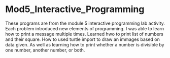 # Mod5_Interactive_Programming
These programs are from the module 5 interactive programming lab activity. Each problem introduced new elements of programming. I was able to learn how to print a message multiple times. Learned hwo to print list of numbers and their square. How to used turtle import to draw an immages based on data given. As well as learning how to print whether a number is divisible by one number, another number, or both.   
